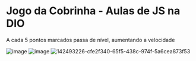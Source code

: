 # Jogo da Cobrinha - Aulas de JS na DIO
A cada 5 pontos marcados passa de nível, aumentando a velocidade

![image](https://user-images.githubusercontent.com/11634330/142493226-cfe2f340-65f5-438c-974f-5a6cea873f53.png)
![image](https://user-images.githubusercontent.com/11634330/142493322-8e249a48-42f9-4c8b-b343-8640774fd4c0.png)
![142493226-cfe2f340-65f5-438c-974f-5a6cea873f53](https://user-images.githubusercontent.com/11634330/142493914-4846d37e-979b-414b-8a8f-fcf0802e9797.png)
